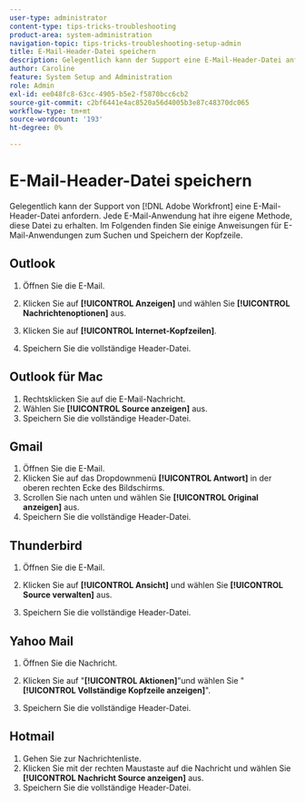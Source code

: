 ```yaml
---
user-type: administrator
content-type: tips-tricks-troubleshooting
product-area: system-administration
navigation-topic: tips-tricks-troubleshooting-setup-admin
title: E-Mail-Header-Datei speichern
description: Gelegentlich kann der Support eine E-Mail-Header-Datei anfordern.  [!DNL Adobe Workfront]  Jede E-Mail-Anwendung hat ihre eigene Methode, diese Datei zu erhalten. Im Folgenden finden Sie einige Anweisungen für E-Mail-Anwendungen zum Suchen und Speichern der Kopfzeile. [!DNL Outlook]
author: Caroline
feature: System Setup and Administration
role: Admin
exl-id: ee048fc8-63cc-4905-b5e2-f5870bcc6cb2
source-git-commit: c2bf6441e4ac8520a56d4005b3e87c48370dc065
workflow-type: tm+mt
source-wordcount: '193'
ht-degree: 0%

---
```


# E-Mail-Header-Datei speichern

Gelegentlich kann der Support von [!DNL Adobe Workfront] eine E-Mail-Header-Datei anfordern. Jede E-Mail-Anwendung hat ihre eigene Methode, diese Datei zu erhalten. Im Folgenden finden Sie einige Anweisungen für E-Mail-Anwendungen zum Suchen und Speichern der Kopfzeile.

## Outlook

1. Öffnen Sie die E-Mail.
1. Klicken Sie auf **[!UICONTROL Anzeigen]** und wählen Sie **[!UICONTROL Nachrichtenoptionen]** aus.

1. Klicken Sie auf **[!UICONTROL Internet-Kopfzeilen]**.
1. Speichern Sie die vollständige Header-Datei.

## Outlook für Mac

1. Rechtsklicken Sie auf die E-Mail-Nachricht.
1. Wählen Sie **[!UICONTROL Source anzeigen]** aus.
1. Speichern Sie die vollständige Header-Datei.

## Gmail

1. Öffnen Sie die E-Mail.
1. Klicken Sie auf das Dropdownmenü **[!UICONTROL Antwort]** in der oberen rechten Ecke des Bildschirms.
1. Scrollen Sie nach unten und wählen Sie **[!UICONTROL Original anzeigen]** aus.
1. Speichern Sie die vollständige Header-Datei.

## Thunderbird

1. Öffnen Sie die E-Mail.
1. Klicken Sie auf **[!UICONTROL Ansicht]** und wählen Sie **[!UICONTROL Source verwalten]** aus.

1. Speichern Sie die vollständige Header-Datei.

## Yahoo Mail

1. Öffnen Sie die Nachricht.
1. Klicken Sie auf &quot;**[!UICONTROL Aktionen]**&quot;und wählen Sie &quot;**[!UICONTROL Vollständige Kopfzeile anzeigen]**&quot;.

1. Speichern Sie die vollständige Header-Datei.

## Hotmail

1. Gehen Sie zur Nachrichtenliste.
1. Klicken Sie mit der rechten Maustaste auf die Nachricht und wählen Sie **[!UICONTROL Nachricht Source anzeigen]** aus.
1. Speichern Sie die vollständige Header-Datei.
